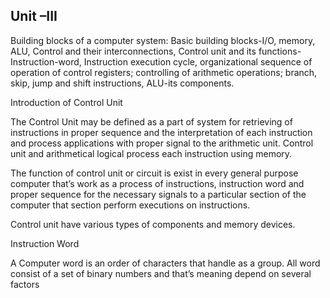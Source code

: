 ## Unit –III
Building blocks of a computer system: Basic building blocks-I/O, memory, ALU, Control and their interconnections, Control unit and its functions- Instruction-word, Instruction execution cycle, organizational sequence of operation of control registers; controlling of arithmetic operations; branch, skip, jump and shift instructions, ALU-its components.



Introduction of Control Unit 

The Control Unit may be defined as a part of system for retrieving  of instructions in proper sequence and the interpretation  of each instruction and process applications with proper signal to the arithmetic unit. Control unit and arithmetical logical process each instruction using memory. 

The function of control unit or circuit is exist in every general purpose computer that’s work as a process of instructions, instruction word and proper sequence for the necessary signals to a particular section of the computer that section perform executions on instructions. 

Control unit have various types of components and memory devices. 

Instruction Word 

A Computer word is an order of characters that handle as a group. All word consist of a set of binary numbers and that’s meaning depend on several factors 